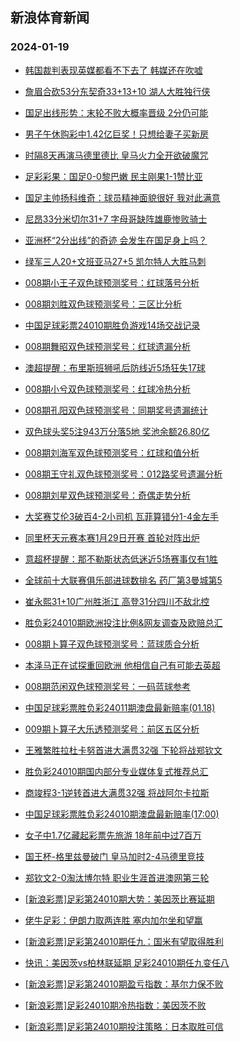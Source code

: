 ## 新浪体育新闻 
### 2024-01-19

+ [韩国裁判表现英媒都看不下去了 韩媒还在吹嘘](https://sports.sina.com.cn/china/2024-01-18/doc-inacwzmi2418126.shtml)

+ [詹眉合砍53分东契奇33+13+10 湖人大胜独行侠](https://sports.sina.com.cn/basketball/nba/2024-01-18/doc-inacxmyy2562600.shtml)

+ [国足出线形势：末轮不败大概率晋级 2分仍可能](https://sports.sina.com.cn/l/2024-01-18/doc-inacxftf2325989.shtml)

+ [男子午休购彩中1.42亿巨奖！只想给妻子买新房](https://sports.sina.com.cn/l/2024-01-18/doc-inacwzmn2075033.shtml)

+ [时隔8天再演马德里德比 皇马火力全开欲破魔咒](https://sports.sina.com.cn/l/2024-01-18/doc-inacwzmi2424205.shtml)

+ [足彩彩果：国足0-0黎巴嫩 民主刚果1-1赞比亚](https://sports.sina.com.cn/l/2024-01-18/doc-inacwzmi2419433.shtml)

+ [国足主帅扬科维奇：球员精神面貌很好 我对此满意](https://sports.sina.com.cn/china/national/2024-01-18/doc-inacwzmn2095039.shtml)

+ [尼昂33分米切尔31+7 字母哥缺阵雄鹿惨败骑士](https://sports.sina.com.cn/basketball/nba/2024-01-18/doc-inacxftf2338099.shtml)

+ [亚洲杯“2分出线”的奇迹 会发生在国足身上吗？](https://sports.sina.com.cn/china/national/2024-01-18/doc-inacxsie1789551.shtml)

+ [绿军三人20+文班亚马27+5 凯尔特人大胜马刺](https://sports.sina.com.cn/basketball/nba/2024-01-18/doc-inacxftk1997681.shtml)

+ [008期小王子双色球预测奖号：红球落号分析](https://sports.sina.com.cn/l/2024-01-18/doc-inacxftk2009702.shtml)

+ [008期刘胜双色球预测奖号：三区比分析](https://sports.sina.com.cn/l/2024-01-18/doc-inacxftc5565757.shtml)

+ [中国足球彩票24010期胜负游戏14场交战记录](https://sports.sina.com.cn/l/2024-01-18/doc-inacwzmn2095138.shtml)

+ [008期舞昭双色球预测奖号：红球遗漏分析](https://sports.sina.com.cn/l/2024-01-18/doc-inacxftf2345959.shtml)

+ [澳超提醒：布里斯班狮吼后防线近5场狂失17球](https://sports.sina.com.cn/l/2024-01-18/doc-inacwzme2752547.shtml)

+ [008期小兮双色球预测奖号：红球冷热分析](https://sports.sina.com.cn/l/2024-01-18/doc-inacxftk2009595.shtml)

+ [008期孔阳双色球预测奖号：同期奖号遗漏统计](https://sports.sina.com.cn/l/2024-01-18/doc-inacxftf2341511.shtml)

+ [双色球头奖5注943万分落5地 奖池余额26.80亿](https://sports.sina.com.cn/l/2024-01-18/doc-inacyiew1520057.shtml)

+ [008期刘海军双色球预测奖号：红球和值分析](https://sports.sina.com.cn/l/2024-01-18/doc-inacxftc5566515.shtml)

+ [008期王守礼双色球预测奖号：012路奖号遗漏分析](https://sports.sina.com.cn/l/2024-01-18/doc-inacxftk2009258.shtml)

+ [008期刘星双色球预测奖号：奇偶走势分析](https://sports.sina.com.cn/l/2024-01-18/doc-inacxftf2343102.shtml)

+ [大奖赛艾伦3破百4-2小司机 瓦菲算错分1-4金左手](https://sports.sina.com.cn/others/snooker/2024-01-18/doc-inacxftf2323776.shtml)

+ [同里杯天元赛本赛1月29日开赛 首轮对阵出炉](https://sports.sina.com.cn/go/2024-01-18/doc-inacxftc5541679.shtml)

+ [意超杯提醒：那不勒斯状态低迷近5场赛事仅有1胜](https://sports.sina.com.cn/l/2024-01-18/doc-inacwzmi2422956.shtml)

+ [全球前十大联赛俱乐部进球数排名 药厂第3曼城第5](https://sports.sina.com.cn/g/pl/2024-01-18/doc-inacyawy9411044.shtml)

+ [崔永熙31+10广州胜浙江 高登31分四川不敌北控](https://sports.sina.com.cn/basketball/cba/2024-01-18/doc-inacyiez8951518.shtml)

+ [胜负彩24010期欧洲投注比例&网友调查及欧赔总汇](https://sports.sina.com.cn/l/2024-01-18/doc-inacwzmf5659389.shtml)

+ [008期卜算子双色球预测奖号：蓝球质合分析](https://sports.sina.com.cn/l/2024-01-18/doc-inacxftk2002149.shtml)

+ [本泽马正在试探重回欧洲 他相信自己有可能去英超](https://sports.sina.com.cn/global/others/2024-01-18/doc-inacyawy1625458.shtml)

+ [008期范闲双色球预测奖号：一码蓝球参考](https://sports.sina.com.cn/l/2024-01-18/doc-inacxfta2674897.shtml)

+ [中国足球彩票胜负彩24011期澳盘最新赔率(01.18)](https://sports.sina.com.cn/l/2024-01-18/doc-inacxfta2669185.shtml)

+ [009期卜算子大乐透预测奖号：前区五区分析](https://sports.sina.com.cn/l/2024-01-18/doc-inacxshx5349626.shtml)

+ [王雅繁胜拉杜卡努首进大满贯32强 下轮将战郑钦文](https://sports.sina.com.cn/tennis/china/2024-01-18/doc-inacyaxc9045587.shtml)

+ [胜负彩24010期国内部分专业媒体复式推荐总汇](https://sports.sina.com.cn/l/2024-01-18/doc-inacxsie1813196.shtml)

+ [商竣程3-1逆转首进大满贯32强 将战阿尔卡拉斯](https://sports.sina.com.cn/tennis/china/2024-01-18/doc-inacxwra1699551.shtml)

+ [中国足球彩票胜负彩24010期澳盘最新赔率(17:00)](https://sports.sina.com.cn/l/2024-01-18/doc-inacwzmn2094472.shtml)

+ [女子中1.7亿藏起彩票先旅游 18年前中过7百万](https://sports.sina.com.cn/l/2024-01-19/doc-inaczekr8511660.shtml)

+ [国王杯-格里兹曼破门 皇马加时2-4马德里竞技](https://sports.sina.com.cn/g/laliga/2024-01-19/doc-inaczekn1074186.shtml)

+ [郑钦文2-0淘汰博尔特 职业生涯首进澳网第三轮](https://sports.sina.com.cn/tennis/china/2024-01-18/doc-inacxsie9592037.shtml)

+ [[新浪彩票]足彩第24010期大势：美因茨比赛延期](https://sports.sina.com.cn/l/2024-01-19/doc-inaczekq1736183.shtml)

+ [佬牛足彩：伊朗力取两连胜 塞内加尔坐和望赢](https://sports.sina.com.cn/l/2024-01-19/doc-inaczksk8738985.shtml)

+ [[新浪彩票]足彩第24010期任九：国米有望取得胜利](https://sports.sina.com.cn/l/2024-01-19/doc-inaczekq1736390.shtml)

+ [快讯：美因茨vs柏林联延期 足彩24010期任九变任八](https://sports.sina.com.cn/l/2024-01-19/doc-inaczksk8750312.shtml)

+ [[新浪彩票]足彩第24010期盈亏指数：基尔力保不败](https://sports.sina.com.cn/l/2024-01-19/doc-inaczekq1736849.shtml)

+ [[新浪彩票]足彩24010期冷热指数：美因茨不败](https://sports.sina.com.cn/l/2024-01-19/doc-inaczekr8514427.shtml)

+ [[新浪彩票]足彩第24010期投注策略：日本取胜可信](https://sports.sina.com.cn/l/2024-01-19/doc-inaczekq1736697.shtml)

